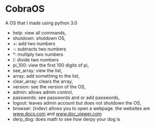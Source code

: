 # CobraOS
A OS that I made using python 3.0


* help: view all commands,
* shutdown: shutdown OS,
* +: add two numbers
* -: subtracts two numbers
* *: multiply two numbers
* /: divide two numbers
* pi_100: view the first 100 digits of pi,
* see_array: view the list,
* array: add something to the list,
* clear_array: clears the array,
* version: see the version of the OS,
* admin: allows admin control,
* passwords: see passwords and or add passwords,
* logout: leaves admin account but does not shutdown the OS,
* browser: (indev) allows you to open a webpage. the websites are www.docs.com and www.doc_viewer.com
* derp_dog: does math to see how derpy your dog is
